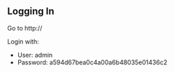 Logging In
-----

Go to http://<my-jenkins-domain>

Login with:
* User: admin
* Password: a594d67bea0c4a00a6b48035e01436c2
